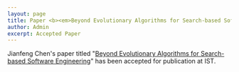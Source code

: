 ```yaml
---
layout: page
title: Paper <b><em>Beyond Evolutionary Algorithms for Search-based Software Engineering</em></b> accepted at IST
author: Admin
excerpt: Accepted Paper
---
```


Jianfeng Chen's paper titled "[Beyond Evolutionary Algorithms for Search-based Software Engineering](https://arxiv.org/pdf/1701.07950.pdf)" has been accepted for publication at IST. 

